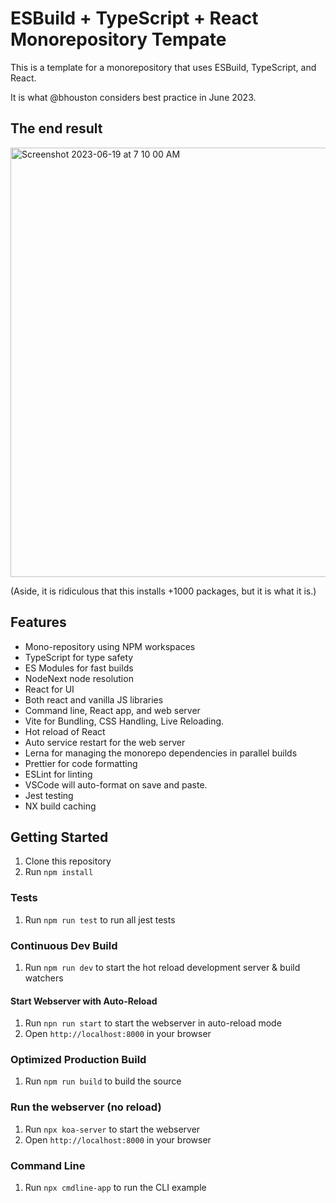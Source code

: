 # ESBuild + TypeScript + React Monorepository Tempate

This is a template for a monorepository that uses ESBuild, TypeScript, and React.

It is what @bhouston considers best practice in June 2023.

## The end result

<img width="687" alt="Screenshot 2023-06-19 at 7 10 00 AM" src="https://github.com/bhouston/esbuild-ts-monorepo/assets/588541/ba6d1764-f4d6-4a31-8a98-957e954d95eb">

(Aside, it is ridiculous that this installs +1000 packages, but it is what it is.)

## Features

- Mono-repository using NPM workspaces
- TypeScript for type safety
- ES Modules for fast builds
- NodeNext node resolution
- React for UI
- Both react and vanilla JS libraries
- Command line, React app, and web server
- Vite for Bundling, CSS Handling, Live Reloading.
- Hot reload of React
- Auto service restart for the web server
- Lerna for managing the monorepo dependencies in parallel builds
- Prettier for code formatting
- ESLint for linting
- VSCode will auto-format on save and paste.
- Jest testing
- NX build caching

## Getting Started

1. Clone this repository
2. Run `npm install`

### Tests

1. Run `npm run test` to run all jest tests

### Continuous Dev Build

1. Run `npm run dev` to start the hot reload development server & build watchers

#### Start Webserver with Auto-Reload

1. Run `npn run start` to start the webserver in auto-reload mode
2. Open `http://localhost:8000` in your browser

### Optimized Production Build

1. Run `npm run build` to build the source

### Run the webserver (no reload)

1. Run `npx koa-server` to start the webserver
2. Open `http://localhost:8000` in your browser

### Command Line

1. Run `npx cmdline-app` to run the CLI example
